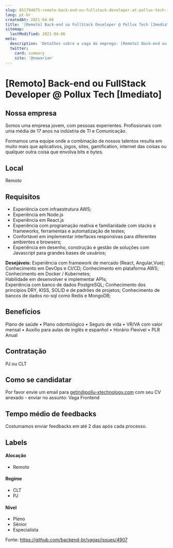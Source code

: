 ```yaml
---
slug: 851794675-remoto-back-end-ou-fullstack-developer-at-pollux-tech-imediato
lang: pt-br
createdAt: 2021-04-06
title: '[Remoto] Back-end ou FullStack Developer @ Pollux Tech [Imediato] - Vaga de Emprego'
sitemap:
  lastModified: 2021-04-06
meta:
  description: 'Detalhes sobre a vaga de emprego: [Remoto] Back-end ou FullStack Developer @ Pollux Tech [Imediato]'
  twitter:
    card: summary
    site: '@nawarian'
---
```


# [Remoto] Back-end ou FullStack Developer @ Pollux Tech [Imediato]


## Nossa empresa

Somos uma empresa jovem, com pessoas experientes. Profissionais com uma média de 17 anos na indústria de TI e Comunicação.

Formamos uma equipe onde a combinação de nossos talentos resulta em muito mais que aplicativos, jogos, sites, gamification, internet das coisas ou qualquer outra coisa que envolva bits e bytes.


## Local

Remoto

## Requisitos

- Experiência com infraestrutura AWS;
- Experiência em Node.js
- Experiência em React.js
- Experiência com programação reativa e familiaridade com stacks e frameworks, ferramentas e automatização de testes;
- Confortável em implementar interfaces responsivas para diferentes ambientes e browsers;
- Experiência em desenho, construção e gestão de soluções com Javascript para grandes bases de usuários;



**Desejáveis:**
Experiência com framework de mercado (React, Angular,Vue);
Conhecimento em DevOps e CI/CD;                                                                                                      Conhecimento em plataforma AWS;                                                                            
Conhecimento em Docker / Kubernetes;  
Habilidade em desenvolver e implementar APIs;					
Experiência com banco de dados PostgreSQL;
Conhecimento dos princípios DRY, KISS, SOLID e de padrões de projetos;
Conhecimento de bancos de dados no-sql como Redis e MongoDB;




## Benefícios

Plano de saúde
•	Plano odontológico
•	Seguro de vida
•	VR/VA com valor mensal
•	Auxílio para aulas de inglês e espanhol
•	Horário Flexivel
•	PLR Anual




## Contratação

PJ ou CLT

## Como se candidatar

Por favor envie um email para getin@pollu-xtechnology.com com seu CV anexado - enviar no assunto: Vaga Frontend
## Tempo médio de feedbacks

Costumamos enviar feedbacks em até 2 dias após cada processo.

## Labels

#### Alocação
- Remoto

#### Regime
- CLT
- PJ

#### Nível

- Pleno
- Sênior
- Especialista




Fonte: https://github.com/backend-br/vagas/issues/4907